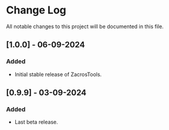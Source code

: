 
# Change Log
All notable changes to this project will be documented in this file.
 
## [1.0.0] - 06-09-2024
### Added
- Initial stable release of ZacrosTools.

## [0.9.9] - 03-09-2024
### Added
- Last beta release.
